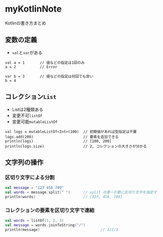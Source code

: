 # myKotlinNote
Kotlinの書き方まとめ

## 変数の定義

- `val`と`var`がある

```
val a = 1       // 値などの指定は1回のみ
a = 2           // Error

var b = 3       // 値などの指定は何回でも良い
b = 4
```

## コレクション`List`

- Listは2種類ある
- 変更不可`listOf`
- 変更可能`mutableListOf`

```
val logs = mutableListOf<Int>(100)  // 初期値があれば型指定は不要
logs.add(200)                       // 要素を追加できる
println(logs)                       // [100, 200]
println(logs.size)                  // 2, コレクションの大きさが分かる
```

## 文字列の操作

### 区切り文字による分割

```Kotlin
val message = "123 456 789"
val words = message.split(" ")      // split の第一引数に区切り文字を指定する
println(words)                      // [123, 456, 789]
```

### コレクションの要素を区切り文字で連結

```Kotlin
val words = listOf(1, 2, 3)
val message = words.joinToString("/")
println(message)                            // 1/2/3
```